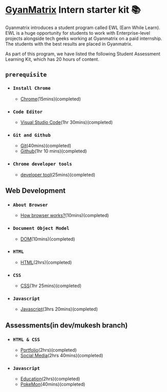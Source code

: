 # [GyanMatrix](https://gyanmatrix.com/) Intern starter kit :books:

Gyanmatrix introduces a student program called EWL (Earn While Learn). EWL is a huge opportunity for students to work with Enterprise-level projects alongside tech geeks working at Gyanmatrix on a paid internship. The students with the best results are placed in Gyanmatrix.<br>

As part of this program, we have listed the following Student Assessment Learning Kit, which has 20 hours of content.

## `prerequisite`

- ### `Install Chrome`
    - [Chrome](https://support.google.com/chrome/answer/95346?hl=en&co=GENIE.Platform%3DDesktop)(15mins)(completed)<br>

- ### `Code Editor`
    - [Visual Studio Code](https://www.youtube.com/watch?v=WPqXP_kLzpo)(1hr 30mins)(completed)<br>

- ### `Git and Github`
    - [Git](https://www.youtube.com/watch?v=Uszj_k0DGsg)(40mins)(completed)<br>
    - [Github](https://www.youtube.com/watch?v=RGOj5yH7evk&t=1s)(1hr 10 mins)(completed)<br>

- ### `Chrome developer tools`
    - [developer tool](https://www.youtube.com/watch?v=y0ue4ZZlZwg)(25mins)(completed)<br>

## Web Development

- ### `About Browser`
    - [How browser works?](https://www.youtube.com/watch?v=DuSURHrZG6I)(10mins)(completed)<br>
- ### `Document Object Model`
    - [DOM](https://www.youtube.com/watch?v=ipkjfvl40s0)(10mins)(completed)<br>
- ### `HTML`
    - [HTML](https://www.youtube.com/watch?v=pQN-pnXPaVg)(2hrs)(completed)<br>

- ### `CSS`
    - [CSS](https://www.youtube.com/watch?v=ieTHC78giGQ)(1hr 25mins)(completed)<br>

- ### `Javascript`
    - [Javascript](https://www.youtube.com/watch?v=PkZNo7MFNFg&t=21s)(3hrs 20mins)(completed)<br>

## Assessments(in dev/mukesh branch)

- ### `HTML & CSS`
    - [Portfolio](https://www.youtube.com/watch?v=0YFrGy_mzjY)(2hrs)(completed)<br>
    - [Social Media](https://www.youtube.com/watch?v=NljIHlZRTTE)(2hrs 40mins)(completed)<br>

- ### `Javascript`
    - [Education](https://www.youtube.com/watch?v=dMZujoGxjRo)(2hrs)(completed)<br>
    - [PokeMon](https://www.youtube.com/watch?v=T-VQUKeSU1w)(40mins)(completed)<br>
